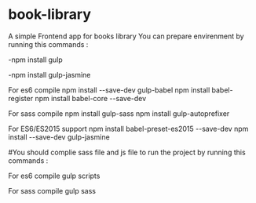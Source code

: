 # book-library

A simple Frontend app for books library 
You can prepare envirenment by running this commands :

-npm install gulp

-npm install gulp-jasmine

For es6 compile
npm install --save-dev gulp-babel
npm install babel-register
npm install babel-core --save-dev

For sass compile
npm install gulp-sass
npm install gulp-autoprefixer
 
For ES6/ES2015 support
npm install babel-preset-es2015 --save-dev
npm install --save-dev gulp-jasmine

#You should complie sass file and js file to run the project by running this commands :

For es6 compile
gulp scripts

For sass compile
gulp sass
